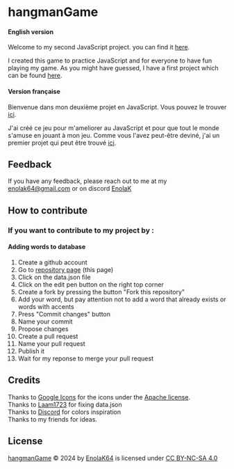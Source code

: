 ﻿
# hangmanGame

#### English version
Welcome to my second JavaScript project. you can find it [here](https://enolak64.github.io/hangmanGame/).

I created this game to practice JavaScript and for everyone to have fun playing my game. As you might have guessed, I have a first project which can be found [here](https://enolak64.github.io/ticTacToe/).


#### Version française

Bienvenue dans mon deuxième projet en JavaScript. Vous pouvez le trouver [ici](https://enolak64.github.io/hangmanGame/).

 J'ai créé ce jeu pour m'ameliorer au JavaScript et pour que tout le monde s'amuse en jouant à mon jeu. Comme vous l'avez peut-être deviné, j'ai un premier projet qui peut être trouvé [ici](https://enolak64.github.io/ticTacToe/).
## Feedback

If you have any feedback, please reach out to me at my enolak64@gmail.com or on discord [EnolaK](https://discordapp.com/users/786176088870223904)
## How to contribute
### If you want to contribute to my project by :
#### Adding words to database

1. Create a github account
2. Go to [repository page](https://github.com/EnolaK64/hangmanGame) (this page)
3. Click on the data.json file
4. Click on the edit pen button on the right top corner
5. Create a fork by pressing the button "Fork this repository"
6. Add your word, but pay attention not to add a word that already exists or words with accents
7. Press "Commit changes" button
8. Name your commit
9. Propose changes
10. Create a pull request
11. Name your pull request
12. Publish it
13. Wait for my reponse to merge your pull request
## Credits
Thanks to [Google Icons](https://fonts.google.com/icons) for the icons under the [Apache license](https://apache.org/licenses/LICENSE-2.0). \
Thanks to [Laam1723](https://github.com/Laam1723) for fixing data.json\
Thanks to [Discord](https://discord.com/) for colors inspiration\
Thanks to my friends for ideas.
## License

[hangmanGame](https://enolak64.github.io/hangmanGame/) © 2024 by [EnolaK64](https://github.com/enolak64) is licensed under [CC BY-NC-SA 4.0](https://creativecommons.org/licenses/by-nc-sa/4.0/) 

